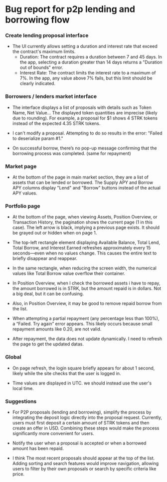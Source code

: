 # Bug report for p2p lending and borrowing flow

### Create lending proposal interface
- The UI currently allows setting a duration and interest rate that exceed the contract's maximum limits.
    - Duration: The contract requires a duration between 7 and 45 days. In the app, selecting a duration greater than 14 days returns a "Duration out of bounds" error.
    - Interest Rate: The contract limits the interest rate to a maximum of 7%. In the app, any value above 7% fails, but this limit should be clearly indicated.

### Borrowers / lenders market interface
- The interface displays a list of proposals with details such as Token Name, Net Value... The displayed token quantities are imprecise (likely due to rounding). For example, a proposal for $1 shows 4 STRK tokens instead of the expected 4.35 STRK tokens.

- I can't modify a proposal. Attempting to do so results in the error: "Failed to deserialize param #1."

- On successful borrow, there’s no pop-up message confirming that the borrowing process was completed. (same for repayment)

### Market page
- At the bottom of the page in main market section, they are a list of assets that can be lended or borrowed. The Supply APY and Borrow APY columns display "Lend" and "Borrow" buttons instead of the actual APY values.

### Portfolio page
- At the bottom of the page, when viewing Assets, Position Overview, or Transaction History, the pagination shows the current page (1 in this case). The left arrow is black, implying a previous page exists. It should be grayed out or hidden when on page 1.

- The top-left rectangle element displaying Available Balance, Total Lend, Total Borrow, and Interest Earned refreshes approximately every 15 seconds—even when no values change. This causes the entire text to briefly disappear and reappear.

- In the same rectangle, when reducing the screen width, the numerical values like Total Borrow value overflow their container.

- In Position Overview, when I check the borrowed assets i have to repay, the amount borrowed is in STRK, but the amount repaid is in dollars. Not a big deal, but it can be confusing.

- Also, in Position Overview, it may be good to remove repaid borrow from the list.

- When attempting a partial repayment (any percentage less than 100%), a “Failed. Try again” error appears. This likely occurs because small repayment amounts like 0.20, are not valid.

- After repayment, the data does not update dynamically. I need to refresh the page to get the updated datas.
  
### Global
- On page refresh, the login square briefly appears for about 1 second, likely while the site checks that the user is logged in. 

- Time values are displayed in UTC. we should instead use the user's local time.


### Suggestions
- For P2P proposals (lending and borrowing), simplify the process by integrating the deposit logic directly into the proposal request. Currently, users must first deposit a certain amount of STRK tokens and then create an offer in USD. Combining these steps would make the process significantly more convenient for users.

- Notify the user when a proposal is accepted or when a borrowed amount has been repaid.

- I think The most recent proposals should appear at the top of the list. Adding sorting and search features would improve navigation, allowing users to filter by their own proposals or search by specific criteria like price.
